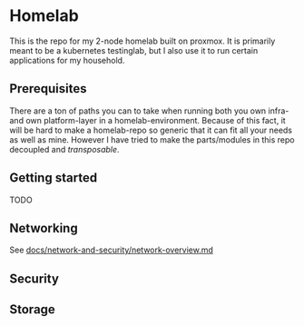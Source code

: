 # Homelab

This is the repo for my 2-node homelab built on proxmox. It is primarily meant
to be a kubernetes testinglab, but I also use it to run certain applications
for my household.

## Prerequisites

There are a ton of paths you can to take when running both you own infra-
and own platform-layer in a homelab-environment. Because of this fact, it
will be hard to make a homelab-repo so generic that it can fit all your needs
as well as mine. However I have tried to make the parts/modules in this repo
decoupled and *transposable*.

## Getting started

TODO

## Networking

See [docs/network-and-security/network-overview.md](docs/network-and-security/network-overview.md) <!-- markdownlint-disable-line MD013 # Link length != length -->

## Security

## Storage
